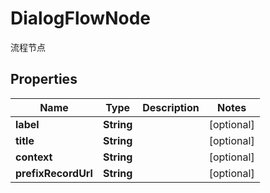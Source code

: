 

# DialogFlowNode

流程节点
## Properties

Name | Type | Description | Notes
------------ | ------------- | ------------- | -------------
**label** | **String** |  |  [optional]
**title** | **String** |  |  [optional]
**context** | **String** |  |  [optional]
**prefixRecordUrl** | **String** |  |  [optional]



